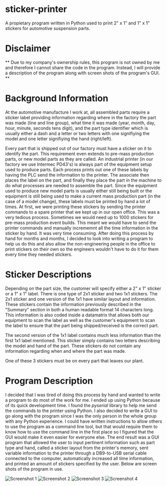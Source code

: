# sticker-printer
A propietary program written in Python used to print 2" x 1" and 1" x 1" stickers for automotive suspension parts.

# Disclaimer
** Due to my company's ownership rules, this program is not owned by me and therefore I cannot share the code in the program.  Instead, I will provide a description of the program along with screen shots of the program's GUI. **

# Background Information
At the automotive manufacture I work at, all assembled parts require a sticker label providing information regarding where in the factory the part was made (line and line group), what time it was made (year, month, day, hour, minute, seconds tens digit), and the part type identifier which is usually either a dash and a letter or two letters with one signifiying the model and one letter signifiying the hand (right/left).

Every part that is shipped out of our factory must have a sticker on it to identify the part.  This requirement even extends to pre-mass production parts, or new model parts as they are called.  An industrial printer (in our factory we use Intermec PD43's) is always part of the equipment setup used to produce parts.  Each process prints out one of these labels by having the PLC send the information to the printer.  The associate then places the label on the part, and finally they place the part in the machine to do what processes are needed to assemble the part.  Since the equipment used to produce new model parts is usually either still being built or the equipment is still being used to make a current mass production part (in the case of a model change), these labels must be printed by hand a lot of times.  At first, we were printing these stickers by sending the printer commands to a spare printer that we kept up in our open office.  This was a very tedious process.  Sometimes we would need up to 1000 stickers for pre-mass production event builds.  This meant we would have to send the printer commands and manually incrememnt all the time information in the sticker by hand.  It was very time consuming.  After doing this process by hand for months and months, I decided to look into writing a program to help us do this and also allow the non-engineering people in the office to print stickers on their own so the engineers wouldn't have to do it for them every time they needed stickers.  

# Sticker Descriptions
Depending on the part size, the customer will specify either a 2" x 1" sticker or a 1" x 1" label.  There is one type of 2x1 sticker and two 1x1 stickers.  The 2x1 sticker and one version of the 1x1 have similar layout and information.  These stickers contain the information previously described in the "Summary" section in both a human readable format 14 characters long.  This information is also coded inside a datamatrix that allows both our equipment to scan the label as well as the customer's equipment to scan the label to ensure that the part being shipped/received is the correct part.

The second version of the 1x1 label contains much less information than the first 1x1 label mentioned.  This sticker simply contains two letters describing the model and hand of the part.  These stickers do not contain any information regarding when and where the part was made.

One of these 3 stickers must be on every part that leaves our plant.

# Program Description
I decided that I was tired of doing this process by hand and wanted to write a program to do most of the work for me.  I ended up using Python because of its quick development time.  I found the *pyserial* library to help me send the commands to the printer using Python.  I also decided to write a GUI to go along with the program since I was the only person in the whole group with any Python experience.  I could have written instructions to allow others to use the program as a command line tool, but that would require them to know how to use the command line in the first place so I figured that the GUI would make it even easier for everyone else.  The end result was a GUI program that allowed the user to input pertinent information such as part type and hand, called a sticker layout from the printer's memory, sent variable information to the printer through a DB9-to-USB serial cable connected to the computer, automatically increased all time information, and printed an amount of stickers specified by the user.  Below are screen shots of the program in use.


![Screenshot 1](https://github.com/moge233/sticker-printer/screenshots/screenshot1.PNG)
![Screenshot 2](https://github.com/moge233/sticker-printer/screenshots/screenshot2.PNG)
![Screenshot 3](https://github.com/moge233/sticker-printer/screenshots/screenshot3.PNG)
![Screenshot 4](https://github.com/moge233/sticker-printer/screenshots/screenshot4.PNG)
